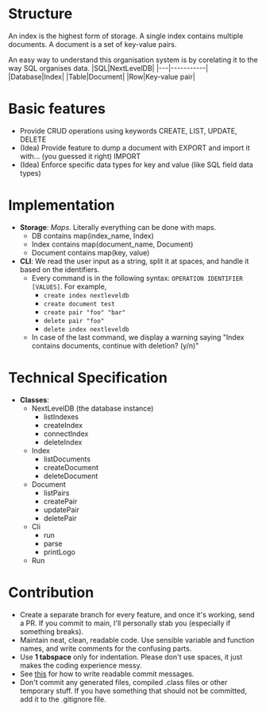 # Structure
An index is the highest form of storage. A single index contains multiple documents. A document is a set of key-value pairs.

An easy way to understand this organisation system is by corelating it to the way SQL organises data.
|SQL|NextLevelDB|
|---|-----------|
|Database|Index|
|Table|Document|
|Row|Key-value pair|

# Basic features
* Provide CRUD operations using keywords CREATE, LIST, UPDATE, DELETE
* (Idea) Provide feature to dump a document with EXPORT and import it with... (you guessed it right) IMPORT
* (Idea) Enforce specific data types for key and value (like SQL field data types)

# Implementation
* __Storage__: _Maps_. Literally everything can be done with maps.
    * DB contains map(index_name, Index)
    * Index contains map(document_name, Document)
    * Document contains map(key, value)
* __CLI__: We read the user input as a string, split it at spaces, and handle it based on the identifiers.
    * Every command is in the following syntax: `OPERATION IDENTIFIER [VALUES]`. For example,
        * `create index nextleveldb`
        * `create document test`
        * `create pair "foo" "bar"`
        * `delete pair "foo"`
        * `delete index nextleveldb`
    * In case of the last command, we display a warning saying "Index contains documents, continue with deletion? (y/n)"

# Technical Specification
* __Classes__:
    * NextLevelDB (the database instance)
        * listIndexes
        * createIndex
        * connectIndex
        * deleteIndex
    * Index
        * listDocuments
        * createDocument
        * deleteDocument
    * Document
        * listPairs
        * createPair
        * updatePair
        * deletePair
    * Cli
        * run
        * parse
        * printLogo
    * Run

# Contribution
* Create a separate branch for every feature, and once it's working, send a PR. If you commit to main, I'll personally stab you (especially if something breaks).
* Maintain neat, clean, readable code. Use sensible variable and function names, and write comments for the confusing parts.
* Use __1 tabspace__ only for indentation. Please don't use spaces, it just makes the coding experience messy.
* See [this](https://www.conventionalcommits.org/en/v1.0.0/) for how to write readable commit messages.
* Don't commit any generated files, compiled .class files or other temporary stuff. If you have something that should not be committed, add it to the .gitignore file.
